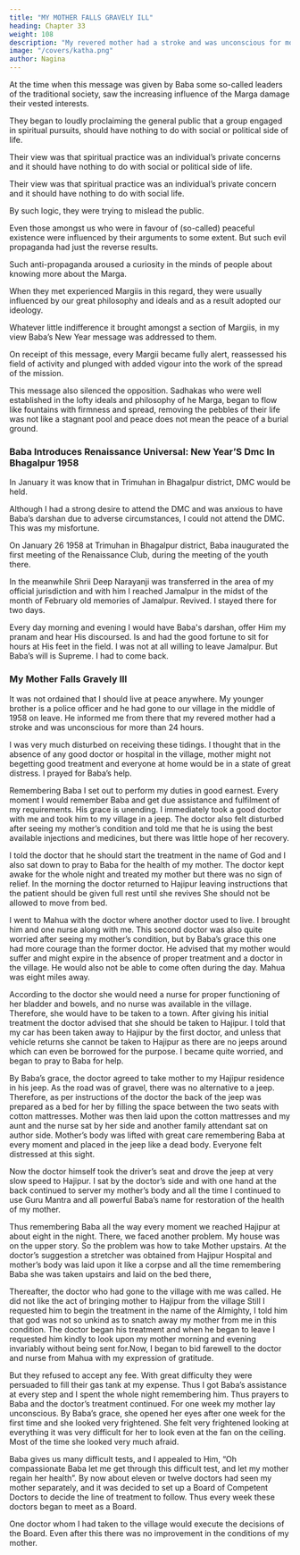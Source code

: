 ```yaml
---
title: "MY MOTHER FALLS GRAVELY ILL"
heading: Chapter 33
weight: 108
description: "My revered mother had a stroke and was unconscious for more than 24 hours"
image: "/covers/katha.png"
author: Nagina
---
```



At the time when this message was given by Baba some so-called leaders of the traditional society, saw the increasing influence of the Marga damage their vested interests. 

They began to loudly proclaiming the general public that a group engaged in spiritual pursuits, should have nothing to do with social or political side of life. 

Their view was that spiritual practice was an individual’s private concerns and it should have nothing to do with social or political side of life. 

Their view was that spiritual practice was an individual’s private concern and it should have nothing to do with social life. 

By such logic, they were trying to mislead the public.

Even those amongst us who were in favour of (so-called) peaceful existence were influenced by their arguments to some extent. But such evil propaganda had just the reverse results. 

Such anti-propaganda aroused a curiosity in the minds of people about knowing more about the Marga. 

When they met experienced Margiis in this regard, they were usually influenced by our great philosophy and ideals and as a result adopted our ideology.

Whatever little indifference it brought amongst a section of Margiis, in my view Baba’s New Year message was addressed to them. 

On receipt of this message, every Margii became fully alert, reassessed his field of activity and plunged with added vigour into the work of the spread of the mission.

This message also silenced the opposition. Sadhakas who were well established in the lofty ideals and philosophy of he Marga, began to flow like fountains with firmness and spread, removing the pebbles of their life was not like a stagnant pool and peace does not mean the peace of a burial ground.


### Baba Introduces Renaissance Universal: New Year’S Dmc In Bhagalpur 1958

In January it was know that in Trimuhan in Bhagalpur district, DMC would be held. 

Although I had a strong desire to attend the DMC and was anxious to have Baba’s darshan due to adverse circumstances, I could not attend the DMC. This was my misfortune. 

On January 26 1958 at Trimuhan in Bhagalpur district, Baba inaugurated the first meeting of the Renaissance Club, during the meeting of the youth there.

In the meanwhile Shrii Deep Narayanji was transferred in the area of my official jurisdiction and with him I reached Jamalpur in the midst of the month of February old memories of Jamalpur. Revived. I stayed there for two days.

Every day morning and evening I would have Baba's darshan, offer Him my pranam and hear His discoursed. Is and had the good fortune to sit for hours at His feet in the field. I was not at all willing to leave Jamalpur. But Baba’s will is Supreme. I had to come back.


### My Mother Falls Gravely Ill

It was not ordained that I should live at peace anywhere. My younger brother is
a police officer and he had gone to our village in the middle of 1958 on leave. He
informed me from there that my revered mother had a stroke and was unconscious for
more than 24 hours. 

I was very much disturbed on receiving these tidings. I thought that in the absence of any good doctor or hospital in the village, mother might not begetting good treatment and everyone at home would be in a state of great distress. I
prayed for Baba’s help.

Remembering Baba I set out to perform my duties in good earnest. Every
moment I would remember Baba and get due assistance and fulfilment of my
requirements. His grace is unending. I immediately took a good doctor with me and
took him to my village in a jeep. The doctor also felt disturbed after seeing my mother’s
condition and told me that he is using the best available injections and medicines, but
there was little hope of her recovery.

I told the doctor that he should start the treatment in the name of God and I also
sat down to pray to Baba for the health of my mother. The doctor kept awake for the
whole night and treated my mother but there was no sign of relief. In the morning the
doctor returned to Hajipur leaving instructions that the patient should be given full rest
until she revives She should not be allowed to move from bed.

I went to Mahua with the doctor where another doctor used to live. I brought him
and one nurse along with me. This second doctor was also quite worried after seeing
my mother’s condition, but by Baba’s grace this one had more courage than the former
doctor. He advised that my mother would suffer and might expire in the absence of
proper treatment and a doctor in the village. He would also not be able to come often
during the day. Mahua was eight miles away. 

According to the doctor she would need a
nurse for proper functioning of her bladder and bowels, and no nurse was available in
the village. Therefore, she would have to be taken to a town. After giving his initial
treatment the doctor advised that she should be taken to Hajipur. I told that my car has
been taken away to Hajipur by the first doctor, and unless that vehicle returns she
cannot be taken to Hajipur as there are no jeeps around which can even be borrowed
for the purpose. I became quite worried, and began to pray to Baba for help.

By Baba’s grace, the doctor agreed to take mother to my Hajipur residence in
his jeep. As the road was of gravel, there was no alternative to a jeep. Therefore, as
per instructions of the doctor the back of the jeep was prepared as a bed for her by
filling the space between the two seats with cotton mattresses. Mother was then laid
upon the cotton mattresses and my aunt and the nurse sat by her side and another
family attendant sat on author side. Mother’s body was lifted with great care
remembering Baba at every moment and placed in the jeep like a dead body. Everyone
felt distressed at this sight.

Now the doctor himself took the driver’s seat and drove the jeep at very slow
speed to Hajipur. I sat by the doctor’s side and with one hand at the back continued to
server my mother’s body and all the time I continued to use Guru Mantra and all
powerful Baba’s name for restoration of the health of my mother.

Thus remembering Baba all the way every moment we reached Hajipur at
about eight in the night. There, we faced another problem. My house was on the upper
story. So the problem was how to take Mother upstairs. At the doctor’s suggestion a
stretcher was obtained from Hajipur Hospital and mother’s body was laid upon it like a
corpse and all the time remembering Baba she was taken upstairs and laid on the bed
there,

Thereafter, the doctor who had gone to the village with me was called. He did
not like the act of bringing mother to Hajipur from the village Still I requested him to
begin the treatment in the name of the Almighty, I told him that god was not so unkind
as to snatch away my mother from me in this condition. The doctor began his treatment
and when he began to leave I requested him kindly to look upon my mother morning
and evening invariably without being sent for.Now, I began to bid farewell to the doctor and nurse from Mahua with my expression of gratitude.

But they refused to accept any fee. With great difficulty they
were persuaded to fill their gas tank at my expense. Thus I got Baba’s assistance at
every step and I spent the whole night remembering him. Thus prayers to Baba and the
doctor’s treatment continued. For one week my mother lay unconscious. By Baba’s
grace, she opened her eyes after one week for the first time and she looked very
frightened. She felt very frightened looking at everything it was very difficult for her to
look even at the fan on the ceiling. Most of the time she looked very much afraid.

Baba gives us many difficult tests, and I appealed to Him, “Oh compassionate
Baba let me get through this difficult test, and let my mother regain her health”.
By now about eleven or twelve doctors had seen my mother separately, and it
was decided to set up a Board of Competent Doctors to decide the line of treatment to
follow. Thus every week these doctors began to meet as a Board.

One doctor whom I had taken to the village would execute the decisions of the
Board. Even after this there was no improvement in the conditions of my mother.

